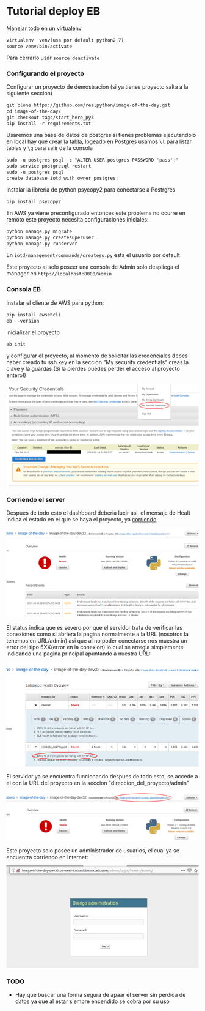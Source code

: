 # Tutorial deploy EB 
Manejar todo en un virtualenv
```
virtualenv  venv(usa por default python2.7)
source venv/bin/activate
```
Para cerrarlo usar `source deactivate`

### Configurando el proyecto

Configurar un proyecto de demostracion (si ya tienes proyecto salta a la siguiente seccion)
```
git clone https://github.com/realpython/image-of-the-day.git
cd image-of-the-day/
git checkout tags/start_here_py3
pip install -r requirements.txt
```

Usaremos una base de datos de postgres
si tienes problemas ejecutandolo en local hay que crear la tabla, logeado en Postgres usamos `\l` para listar tablas y `\q` para salir de la consola
<!-- ![Screenshot postgres](https://raw.githubusercontent.com/okadath/EB4Dummies/master/postgres.png) -->

<!-- para subirlo a HTML debe de ser solo el nombre del archivo!!!! -->
```
sudo -u postgres psql -c "ALTER USER postgres PASSWORD 'pass';"
sudo service postgresql restart
sudo -u postgres psql
create database iotd with owner postgres;
```
Instalar la libreria de python psycopy2 para conectarse a Postrgres
```
pip install psycopy2
```
En AWS ya viene preconfigurado entonces este problema no ocurre en remoto
este proyecto necesita configuraciones iniciales:
```
python manage.py migrate
python manage.py createsuperuser
python manage.py runserver
```

En `iotd/management/commands/createsu.py` esta el usuario por default

Este proyecto al solo poseer una consola de Admin solo despliega el manager en  `http://localhost:8000/admin`

### Consola EB
Instalar el cliente de AWS para python:
```
pip install awsebcli
eb --version
```

inicializar el proyecto
 ```
 eb init
 ```
y configurar el proyecto, al momento de solicitar las credenciales debes haber creado tu ssh key en la seccion "My security credentials" creas la clave y la guardas (Si la pierdes puedes perder el acceso al proyecto entero!)

![Seccion My security credentials](https://raw.githubusercontent.com/okadath/EB4Dummies/master/keys.png)







### Corriendo el server

Despues de todo esto el dashboard deberia lucir asi, el mensaje de Healt indica el estado en el que se haya el proyecto, ya [corriendo](#todo).

![dashboard](https://raw.githubusercontent.com/okadath/EB4Dummies/master/funcionando.png)

El status indica que es severo por que el servidor trata de verificar las conexiones como si abriera la pagina normalmente a la URL (nosotros la tenemos en URL/admin) asi que al no poder conectarse nos muestra un error del tipo 5XX(error en la conexion) lo cual se arregla simplemente indicando una pagina principal apuntando a nuestra URL:

![errores en el monitor](https://raw.githubusercontent.com/okadath/EB4Dummies/master/severe.png)


El servidor ya se encuentra funcionando despues de todo esto, se accede a el con la URL del proyecto en la seccion "direccion_del_proyecto/admin"

![URL del proyecto](https://raw.githubusercontent.com/okadath/EB4Dummies/master/URL.png)

Este proyecto solo posee un administrador de usuarios, el cual ya se encuentra corriendo en Internet:

![login](https://raw.githubusercontent.com/okadath/EB4Dummies/master/login.png)



### TODO 
+ Hay que buscar una forma segura de apaar el server sin perdida de datos ya que al estar siempre encendido se cobra por su uso
